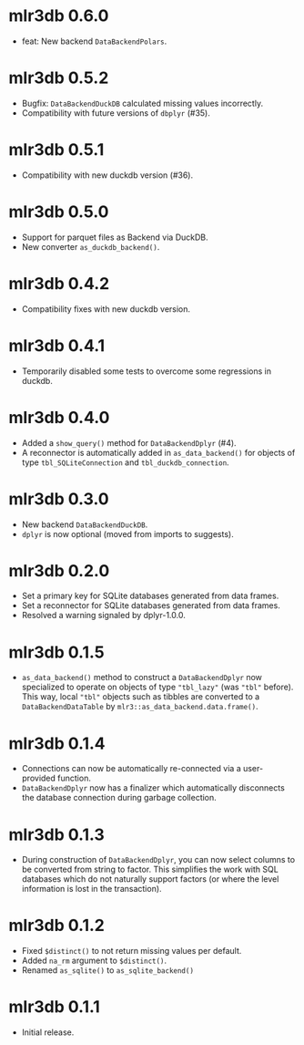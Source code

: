 # mlr3db 0.6.0

* feat: New backend `DataBackendPolars`.

# mlr3db 0.5.2

* Bugfix: `DataBackendDuckDB` calculated missing values incorrectly.
* Compatibility with future versions of `dbplyr` (#35).

# mlr3db 0.5.1

* Compatibility with new duckdb version (#36).

# mlr3db 0.5.0

* Support for parquet files as Backend via DuckDB.
* New converter `as_duckdb_backend()`.

# mlr3db 0.4.2

* Compatibility fixes with new duckdb version.

# mlr3db 0.4.1

* Temporarily disabled some tests to overcome some regressions in duckdb.

# mlr3db 0.4.0

* Added a `show_query()` method for `DataBackendDplyr` (#4).
* A reconnector is automatically added in `as_data_backend()` for objects of
  type `tbl_SQLiteConnection` and `tbl_duckdb_connection`.

# mlr3db 0.3.0

* New backend `DataBackendDuckDB`.
* `dplyr` is now optional (moved from imports to suggests).

# mlr3db 0.2.0

* Set a primary key for SQLite databases generated from data frames.
* Set a reconnector for SQLite databases generated from data frames.
* Resolved a warning signaled by dplyr-1.0.0.

# mlr3db 0.1.5

* `as_data_backend()` method to construct a `DataBackendDplyr` now specialized
  to operate on objects of type `"tbl_lazy"` (was `"tbl"` before). This way,
  local `"tbl"` objects such as tibbles are converted to a
  `DataBackendDataTable` by `mlr3::as_data_backend.data.frame()`.

# mlr3db 0.1.4

* Connections can now be automatically re-connected via a user-provided function.
* `DataBackendDplyr` now has a finalizer which automatically disconnects the
  database connection during garbage collection.

# mlr3db 0.1.3

* During construction of `DataBackendDplyr`, you can now select columns to be
  converted from string to factor. This simplifies the work with SQL databases
  which do not naturally support factors (or where the level information is
  lost in the transaction).

# mlr3db 0.1.2

* Fixed `$distinct()` to not return missing values per default.
* Added `na_rm` argument to `$distinct()`.
* Renamed `as_sqlite()` to `as_sqlite_backend()`

# mlr3db 0.1.1

* Initial release.
